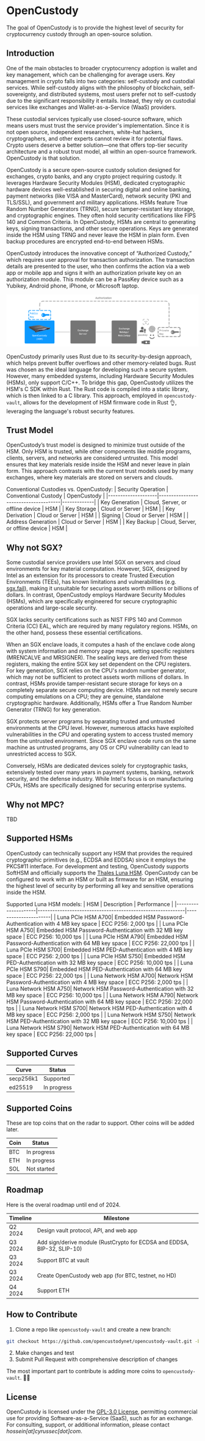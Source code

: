 # OpenCustody

The goal of OpenCustody is to provide the highest level of security for cryptocurrency custody through an open-source solution.

## Introduction

One of the main obstacles to broader cryptocurrency adoption is wallet and key management, which can be challenging for average users. Key management in crypto falls into two categories: self-custody and custodial services. While self-custody aligns with the philosophy of blockchain, self-sovereignty, and distributed systems, most users prefer not to self-custody due to the significant responsibility it entails. Instead, they rely on custodial services like exchanges and Wallet-as-a-Service (WaaS) providers.

These custodial services typically use closed-source software, which means users must trust the service provider's implementation. Since it is not open source, independent researchers, white-hat hackers, cryptographers, and other experts cannot review it for potential flaws. Crypto users deserve a better solution—one that offers top-tier security architecture and a robust trust model, all within an open-source framework. OpenCustody is that solution.

OpenCustody is a secure open-source custody solution designed for exchanges, crypto banks, and any crypto project requiring custody. It leverages Hardware Security Modules (HSM), dedicated cryptographic hardware devices well-established in securing digital and online banking, payment networks (like VISA and MasterCard), network security (PKI and TLS/SSL), and government and military applications. HSMs feature True Random Number Generators (TRNG), secure tamper-resistant key storage, and cryptographic engines. They often hold security certifications like FIPS 140 and Common Criteria.
In OpenCustody, HSMs are central to generating keys, signing transactions, and other secure operations. Keys are generated inside the HSM using TRNG and never leave the HSM in plain form. Even backup procedures are encrypted end-to-end between HSMs.

OpenCustody introduces the innovative concept of “Authorized Custody,” which requires user approval for transaction authorization. The transaction details are presented to the user, who then confirms the action via a web app or mobile app and signs it with an authorization private key on an authorization module. This module can be a PassKey device such as a Yubikey, Android phone, iPhone, or Microsoft laptop.

![Authorized_Custody](https://github.com/opencustodynet/.github/blob/main/profile/Authorized_Custody.png)

OpenCustody primarily uses Rust due to its security-by-design approach, which helps prevent buffer overflows and other memory-related bugs. Rust was chosen as the ideal language for developing such a secure system. However, many embedded systems, including Hardware Security Modules (HSMs), only support C/C++. To bridge this gap, OpenCustody utilizes the HSM's C SDK within Rust. The Rust code is compiled into a static library, which is then linked to a C library. This approach, employed in `opencustody-vault`, allows for the development of HSM firmware code in Rust 👌, leveraging the language's robust security features.

## Trust Model

OpenCustody’s trust model is designed to minimize trust outside of the HSM. Only HSM is trusted, while other components like middle programs, clients, servers, and networks are considered untrusted. This model ensures that key materials reside inside the HSM and never leave in plain form. This approach contrasts with the current trust models used by many exchanges, where key materials are stored on servers and clouds. 

Conventional Custodies vs. OpenCustody:
| Security Operation | Conventional Custody                 | OpenCustody |
|--------------------|--------------------------------------|-------------|
| Key Generation     | Cloud, Server, or offline device     | HSM         |
| Key Storage        | Cloud or Server                      | HSM         |
| Key Derivation     | Cloud or Server                      | HSM         |
| Signing            | Cloud or Server                      | HSM         |
| Address Generation | Cloud or Server                      | HSM         |
| Key Backup         | Cloud, Server, or offline device     | HSM         |

## Why not SGX?

Some custodial service providers use Intel SGX on servers and cloud environments for key material computation. However, SGX, designed by Intel as an extension for its processors to create Trusted Execution Environments (TEEs), has known limitations and vulnerabilities (e.g. [sgx.fail](https://sgx.fail)), making it unsuitable for securing assets worth millions or billions of dollars. In contrast, OpenCustody employs Hardware Security Modules (HSMs), which are specifically engineered for secure cryptographic operations and large-scale security.

SGX lacks security certifications such as NIST FIPS 140 and Common Criteria (CC) EAL, which are required by many regulatory regions. HSMs, on the other hand, possess these essential certifications. 

When an SGX enclave loads, it computes a hash of the enclave code along with system information and memory page maps, setting specific registers (MRENCALVE and MRSIGNER). The sealing keys are derived from these registers, making the entire SGX key set dependent on the CPU registers. For key generation, SGX relies on the CPU's random number generator, which may not be sufficient to protect assets worth millions of dollars. In contrast, HSMs provide tamper-resistant secure storage for keys on a completely separate secure computing device. HSMs are not merely secure computing emulations on a CPU; they are genuine, standalone cryptographic hardware. Additionally, HSMs offer a True Random Number Generator (TRNG) for key generation.

SGX protects server programs by separating trusted and untrusted environments at the CPU level. However, numerous attacks have exploited vulnerabilities in the CPU and operating system to access trusted memory from the untrusted environment. Since SGX enclave code runs on the same machine as untrusted programs, any OS or CPU vulnerability can lead to unrestricted access to SGX.

Conversely, HSMs are dedicated devices solely for cryptographic tasks, extensively tested over many years in payment systems, banking, network security, and the defense industry. While Intel's focus is on manufacturing CPUs, HSMs are specifically designed for securing enterprise systems.

## Why not MPC?

TBD

## Supported HSMs

OpenCustody can technically support any HSM that provides the required cryptographic primitives (e.g., ECDSA and EDDSA) since it employs the PKCS#11 interface. For development and testing, OpenCustody supports SoftHSM and officially supports the [Thales Luna HSM](https://cpl.thalesgroup.com/encryption/hardware-security-modules/network-hsms). OpenCustody can be configured to work with an HSM or built as firmware for an HSM, ensuring the highest level of security by performing all key and sensitive operations inside the HSM.

Supported Luna HSM models:
| HSM                 | Description                                                | Performance          |
|---------------------|------------------------------------------------------------|----------------------|
| Luna PCIe HSM A700| Embedded HSM Password-Authentication with 4 MB key space     | ECC P256: 2,000 tps  |
| Luna PCIe HSM A750| Embedded HSM Password-Authentication with 32 MB key space    | ECC P256: 10,000 tps |
| Luna PCIe HSM A790| Embedded HSM Password-Authentication with 64 MB key space    | ECC P256: 22,000 tps |
| Luna PCIe HSM S700| Embedded HSM PED-Authentication with 4 MB key space          | ECC P256: 2,000 tps  |
| Luna PCIe HSM S750| Embedded HSM PED-Authentication with 32 MB key space         | ECC P256: 10,000 tps |
| Luna PCIe HSM S790| Embedded HSM PED-Authentication with 64 MB key space         | ECC P256: 22,000 tps |
| Luna Network HSM A700| Network HSM Password-Authentication with 4 MB key space  | ECC P256: 2,000 tps  |
| Luna Network HSM A750| Network HSM Password-Authentication with 32 MB key space | ECC P256: 10,000 tps |
| Luna Network HSM A790| Network HSM Password-Authentication with 64 MB key space | ECC P256: 22,000 tps |
| Luna Network HSM S700| Network HSM PED-Authentication with 4 MB key space       | ECC P256: 2,000 tps  |
| Luna Network HSM S750| Network HSM PED-Authentication with 32 MB key space      | ECC P256: 10,000 tps |
| Luna Network HSM S790| Network HSM PED-Authentication with 64 MB key space      | ECC P256: 22,000 tps |

## Supported Curves

| Curve     | Status      |
|-----------|-------------|
| secp256k1 | Supported   |
| ed25519   | In progress |

## Supported Coins

These are top coins that on the radar to support. Other coins will be added later.

| Coin | Status      |
|------|-------------|
| BTC  | In progress |
| ETH  | In progress |
| SOL  | Not started |

## Roadmap

Here is the overal roadmap until end of 2024.

| Timeline | Milestone                                                                        |
|----------|----------------------------------------------------------------------------------|
| Q2 2024  | Design vault protocol, API, and web app                                          |
| Q3 2024  | Add sign/derive module (RustCrypto for ECDSA and EDDSA, BIP-32, SLIP-10)         |
| Q3 2024  | Support BTC at vault                                                             |
| Q3 2024  | Create OpenCustody web app (for BTC, testnet, no HD)                             |
| Q4 2024  | Support ETH                                                                      |

## How to Contribute

1. Clone a repo like `opencustody-vault` and create a new branch:
```bash
git checkout https://github.com/opencustodynet/opencustody-vault.git -b name_for_new_branch
```
2. Make changes and test
3. Submit Pull Request with comprehensive description of changes

The most important part to contribute is adding more coins to `opencustody-vault`. 👩‍💻

## License

OpenCustody is licensed under the [GPL-3.0 License](https://github.com/opencustodynet/opencustody-vault/blob/main/LICENSE), permitting commercial use for providing Software-as-a-Service (SaaS), such as for an exchange. For consulting, support, or additional information, please contact _hossein[at]cyrussec[dot]com_.
